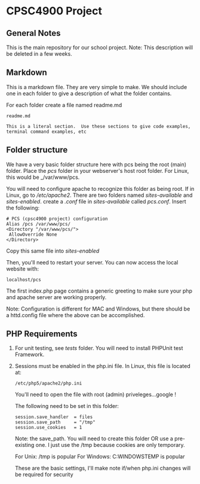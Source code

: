 # CPSC4900 Project

## General Notes

This is the main repository for our school project.
Note: This description will be deleted in a few weeks.

## Markdown
This is a markdown file.  They are very simple to make.  We should include one in each folder to give a description of what the folder contains.

For each folder create a file named readme.md


```
readme.md

This is a literal section.  Use these sections to give code examples,
terminal command examples, etc
```


## Folder structure

We have a very basic folder structure here with pcs being the root (main) folder.  Place the _pcs_ folder in your webserver's host root folder.  For Linux, this would be
_/var/www/pcs.

You will need to configure apache to recognize this folder as being root.  If in Linux, go to _/etc/apache2_.  There are two folders named _sites-available_ and _sites-enabled_. create a _.conf_ file in _sites-available_ called _pcs.conf_. Insert the following:

```
# PCS (cpsc4900 project) configuration
Alias /pcs /var/www/pcs/
<Directory "/var/www/pcs/">
 AllowOverride None
</Directory>
```

Copy this same file into _sites-enabled_

Then, you'll need to restart your server.  You can now access the local website with:

```
localhost/pcs
```

The first index.php page contains a generic greeting to make sure your php and apache server are working properly.

Note: Configuration is different for MAC and Windows, but there should be a httd.config file where the above can be accomplished.

## PHP Requirements

1. For unit testing, see _tests_ folder.  You will need to install PHPUnit test Framework.

2. Sessions must be enabled in the php.ini file. In Linux, this file is located at:

    ```
    /etc/php5/apache2/php.ini
    ```
    
    You'll need to open the file with root (admin) priveleges...google !
    
    The following need to be set in this folder:
    
    ```
    session.save_handler  = files
    session.save_path     = "/tmp"
    session.use_cookies   = 1
    ```
    Note: the save_path. You will need to create this folder OR use a pre-  existing one. I just use the /tmp because cookies are only temporary. 
    
    For Unix: /tmp is popular
    For Windows: C:WINDOWSTEMP is popular

    These are the basic settings, I'll make note if/when php.ini changes will be required for security



